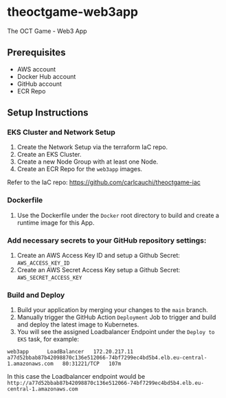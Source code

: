 # theoctgame-web3app
The OCT Game - Web3 App

## Prerequisites

- AWS account
- Docker Hub account
- GitHub account
- ECR Repo

## Setup Instructions

### EKS Cluster and Network Setup

1. Create the Network Setup via the terraform IaC repo.
2. Create an EKS Cluster.
3. Create a new Node Group with at least one Node.
4. Create an ECR Repo for the `web3app` images.

Refer to the IaC repo: https://github.com/carlcauchi/theoctgame-iac

### Dockerfile

1. Use the Dockerfile under the `Docker` root directory to build and create a runtime image for this App.

### Add necessary secrets to your GitHub repository settings:

1. Create an AWS Access Key ID and setup a Github Secret: `AWS_ACCESS_KEY_ID`
2. Create an AWS Secret Access Key setup a Github Secret: `AWS_SECRET_ACCESS_KEY`

### Build and Deploy

1. Build your application by merging your changes to the `main` branch.
2. Manually trigger the GitHub Action `Deployment` Job to trigger and build and deploy the latest image to Kubernetes.
3. You will see the assigned Loadbalancer Endpoint under the `Deploy to EKS` task, for example:

`web3app      LoadBalancer   172.20.217.11   a77d52bbab87b42098870c136e512066-74bf7299ec4bd5b4.elb.eu-central-1.amazonaws.com   80:31221/TCP   107m`

   In this case the Loadbalancer endpoint would be `http://a77d52bbab87b42098870c136e512066-74bf7299ec4bd5b4.elb.eu-central-1.amazonaws.com`
